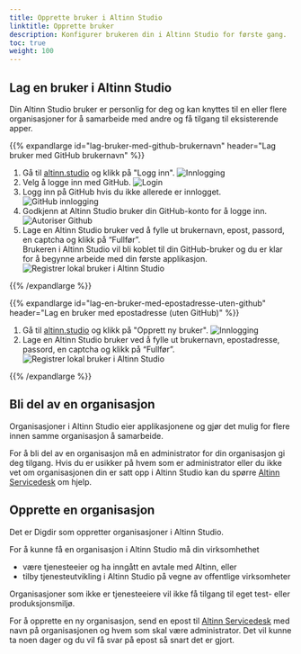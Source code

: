 ```yaml
---
title: Opprette bruker i Altinn Studio
linktitle: Opprette bruker
description: Konfigurer brukeren din i Altinn Studio for første gang.
toc: true
weight: 100
---
```


## Lag en bruker i Altinn Studio

Din Altinn Studio bruker er personlig for deg og kan knyttes til en eller flere organisasjoner for å samarbeide med andre og få tilgang til eksisterende apper.

{{% expandlarge id="lag-bruker-med-github-brukernavn" header="Lag bruker med GitHub brukernavn" %}}

1. Gå til [altinn.studio](https://altinn.studio) og klikk på "Logg inn".
   ![Innlogging](velkommen.png "Velkommen")
2. Velg å logge inn med GitHub.
   ![Login](login-as.png "Logg inn")
3. Logg inn på GitHub hvis du ikke allerede er innlogget.
   ![GitHub innlogging](github-login.png "GitHub innlogging")
4. Godkjenn at Altinn Studio bruker din GitHub-konto for å logge inn.
   ![Autoriser Github](authorize-altinn.png "Autoriser GitHub")
5. Lage en Altinn Studio bruker ved å fylle ut brukernavn, epost, passord, en captcha og klikk på “Fullfør”.  
   Brukeren i Altinn Studio vil bli koblet til din GitHub-bruker og du er klar for å begynne arbeide med din første applikasjon.
   ![Registrer lokal bruker i Altinn Studio](register-gitea.png "Registrer lokal bruker i Altinn Studio")

{{% /expandlarge %}}

{{% expandlarge id="lag-en-bruker-med-epostadresse-uten-github" header="Lag en bruker med epostadresse (uten GitHub)" %}}

1. Gå til [altinn.studio](https://altinn.studio) og klikk på "Opprett ny bruker".
   ![Innlogging](velkommen.png "Velkommen")
2. Lage en Altinn Studio bruker ved å fylle ut brukernavn, epostadresse, passord, en captcha og klikk på “Fullfør”.
   ![Registrer lokal bruker i Altinn Studio](register-gitea.png "Registrer lokal bruker i Altinn Studio")

{{% /expandlarge %}}

## Bli del av en organisasjon

Organisasjoner i Altinn Studio eier applikasjonene og gjør det mulig for flere innen samme organisasjon å samarbeide.

For å bli del av en organisasjon må en administrator for din organisasjon gi deg tilgang.
Hvis du er usikker på hvem som er administrator eller du ikke vet om organisasjonen din er satt opp i Altinn Studio
kan du spørre [Altinn Servicedesk](mailto:tjenesteeier@altinn.no) om hjelp.

## Opprette en organisasjon

Det er Digdir som oppretter organisasjoner i Altinn Studio.

For å kunne få en organisasjon i Altinn Studio må din virksomhethet

- være tjenesteeier og ha inngått en avtale med Altinn, eller
- tilby tjenesteutvikling i Altinn Studio på vegne av offentlige virksomheter

Organisasjoner som ikke er tjenesteeiere vil ikke få tilgang til eget test- eller produksjonsmiljø. 

For å opprette en ny organisasjon, send en epost til [Altinn Servicedesk](mailto:tjenesteeier@altinn.no) med navn på organisasjonen og hvem som skal være administrator.
Det vil kunne ta noen dager og du vil få svar på epost så snart det er gjort.
